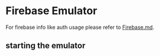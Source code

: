 # Firebase Emulator

For firebase info like auth usage please refer to [Firebase.md](../docs/Firebase.md).

## starting the emulator

